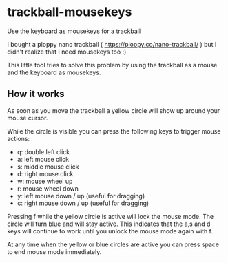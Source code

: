 # trackball-mousekeys

Use the keyboard as mousekeys for a trackball

I bought a ploppy nano trackball ( https://ploopy.co/nano-trackball/ ) but I didn't realize that I need mousekeys too :)

This little tool tries to solve this problem by using the trackball as a mouse and the keyboard as mousekeys.

## How it works

As soon as you move the trackball a yellow circle will show up around your mouse cursor.

While the circle is visible you can press the following keys to trigger mouse actions:

- q: double left click
- a: left mouse click
- s: middle mouse click
- d: right mouse click
- w: mouse wheel up
- r: mouse wheel down
- y: left mouse down / up (useful for dragging)
- c: right mouse down / up (useful for dragging)

Pressing f while the yellow circle is active will lock the mouse mode.
The circle will turn blue and will stay active. This indicates that the a,s and d keys will continue to work until you unlock the mouse mode again with f.

At any time when the yellow or blue circles are active you can press space to end mouse mode immediately.
